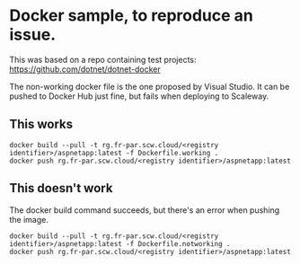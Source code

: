 # Docker sample, to reproduce an issue.

This was based on a repo containing test projects: https://github.com/dotnet/dotnet-docker

The non-working docker file is the one proposed by Visual Studio. It can be pushed to Docker Hub just fine, but fails when deploying to Scaleway.

## This works
```console
docker build --pull -t rg.fr-par.scw.cloud/<registry identifier>/aspnetapp:latest -f Dockerfile.working .
docker push rg.fr-par.scw.cloud/<registry identifier>/aspnetapp:latest
```

## This doesn't work
The docker build command succeeds, but there's an error when pushing the image.
```console
docker build --pull -t rg.fr-par.scw.cloud/<registry identifier>/aspnetapp:latest -f Dockerfile.notworking .
docker push rg.fr-par.scw.cloud/<registry identifier>/aspnetapp:latest
```
